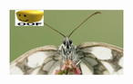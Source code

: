 <div style="position: relative; width: 200px; height: 200px;">
  <img src="data/wichtigesbild.png" style="position: absolute; top: 50%; left: 50%; transform: translate(-50%, -50%);" />
  <img src="data/oof.jpg" style="
    position: absolute;
    top: 0;
    left: 50%;
    width: 50px;
    transform: translateX(-50%);
    animation: orbit 4s linear infinite;
  " />
</div>

<style>
@keyframes orbit {
  from { transform: rotate(0deg) translateX(100px) rotate(0deg); }
  to { transform: rotate(360deg) translateX(100px) rotate(-360deg); }
}
</style>

<!-- <img src="data/wichtigesbild.png" alt="Schmetterlings" width="600"/> -->